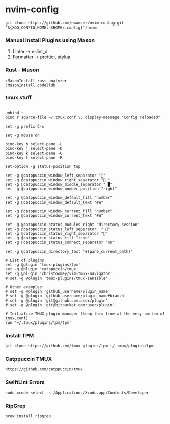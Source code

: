 # nvim-config

```
git clone https://github.com/awamser/nvim-config.git "${XDG_CONFIG_HOME:-$HOME/.config}"/nvim
```

### Manual Install Plugins using Mason

 1. Linter -> eslint_d
 2. Formatter -> prettier, stylua 

### Rust - Mason
    :MasonInstall rust-analyzer
    :MasonInstall codelldb


### tmux stuff

```

unbind r
bind r source-file ~/.tmux.conf \; display-message "Config reloaded"

set -g prefix C-s

set -g mouse on

bind-key h select-pane -L
bind-key j select-pane -D
bind-key k select-pane -U
bind-key l select-pane -R

set-option -g status-position top

set -g @catppuccin_window_left_separator ""
set -g @catppuccin_window_right_separator " "
set -g @catppuccin_window_middle_separator " █"
set -g @catppuccin_window_number_position "right"

set -g @catppuccin_window_default_fill "number"
set -g @catppuccin_window_default_text "#W"

set -g @catppuccin_window_current_fill "number"
set -g @catppuccin_window_current_text "#W"

set -g @catppuccin_status_modules_right "directory session"
set -g @catppuccin_status_left_separator  " "
set -g @catppuccin_status_right_separator ""
set -g @catppuccin_status_fill "icon"
set -g @catppuccin_status_connect_separator "no"

set -g @catppuccin_directory_text "#{pane_current_path}"

# List of plugins
set -g @plugin 'tmux-plugins/tpm'
set -g @plugin 'catppuccin/tmux'
set -g @plugin 'christoomey/vim-tmux-navigator'
# set -g @plugin 'tmux-plugins/tmux-sensible'

# Other examples:
# set -g @plugin 'github_username/plugin_name'
# set -g @plugin 'github_username/plugin_name#branch'
# set -g @plugin 'git@github.com:user/plugin'
# set -g @plugin 'git@bitbucket.com:user/plugin'

# Initialize TMUX plugin manager (keep this line at the very bottom of tmux.conf)
run '~/.tmux/plugins/tpm/tpm'
```

### Install TPM

```
git clone https://github.com/tmux-plugins/tpm ~/.tmux/plugins/tpm
```

### Catppuccin TMUX

```
https://github.com/catppuccin/tmux
```

### SwiftLint Errors
```
sudo xcode-select -s /Applications/Xcode.app/Contents/Developer
```

### RipGrep
```
brew install ripgrep
```
